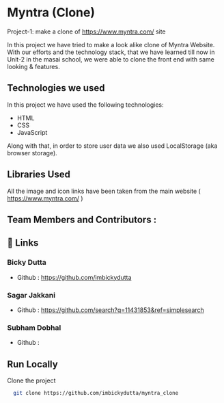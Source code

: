 
# Myntra (Clone)

Project-1: make a clone of https://www.myntra.com/ site

In this project we have tried to make a look alike clone of Myntra Website. With our efforts and the technology stack, that we have learned till now in Unit-2 in the masai school, we were able to clone the front end with same looking & features.

## Technologies we used

In this project we have used the following technologies:

- HTML
- CSS
- JavaScript

Along with that, in order to store user data we also used LocalStorage (aka browser storage).

## Libraries Used

All the image and icon links have been taken from the main website ( https://www.myntra.com/ )

## Team Members and Contributors :

## 🔗 Links

### Bicky Dutta
- Github : https://github.com/imbickydutta

### Sagar Jakkani
- Github : https://github.com/search?q=11431853&ref=simplesearch

### Subham Dobhal
- Github : 

## Run Locally

Clone the project

```bash
  git clone https://github.com/imbickydutta/myntra_clone
```




  
